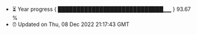 - ⏳ Year progress { ████████████████████████████▁▁ } 93.67 %
- ⏰ Updated on Thu, 08 Dec 2022 21:17:43 GMT

